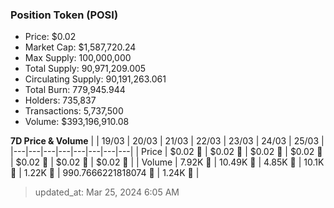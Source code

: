 
  ### Position Token (POSI)
  - Price: $0.02
  - Market Cap: $1,587,720.24
  - Max Supply: 100,000,000
  - Total Supply: 90,971,209.005
  - Circulating Supply: 90,191,263.061
  - Total Burn: 779,945.944
  - Holders: 735,837
  - Transactions: 5,737,500
  - Volume: $393,196,910.08

  **7D Price & Volume**
  | | 19&#x2F;03 | 20&#x2F;03 | 21&#x2F;03 | 22&#x2F;03 | 23&#x2F;03 | 24&#x2F;03 | 25&#x2F;03 |
  |---|---|---|---|---|---|---|---|
  | Price | $0.02 🔻 | $0.02 🚀 | $0.02 🔻 | $0.02 🚀 | $0.02 🚀 | $0.02 🔻 | $0.02 🚀 |
  | Volume | 7.92K 🚀 | 10.49K 🚀 | 4.85K 🔻 | 10.1K 🚀 | 1.22K 🔻 | 990.7666221818074 🔻 | 1.24K 🚀 |

  > updated_at: Mar 25, 2024 6:05 AM
